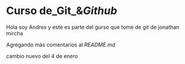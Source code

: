# Curso de_Git_&_Github_

Hola soy Andres y este es parte del gurso que tome de git de jonathan mircha

Agregando más comentarios al _README.md_

cambio nuevo del 4 de enero